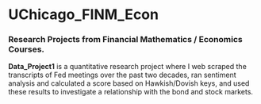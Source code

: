 # UChicago_FINM_Econ
### Research Projects from Financial Mathematics / Economics Courses.

**Data_Project1** is a quantitative research project where I web scraped the transcripts of Fed meetings over the past two decades, ran sentiment analysis and calculated a score based on Hawkish/Dovish keys, and used these results to investigate a relationship with the bond and stock markets.
